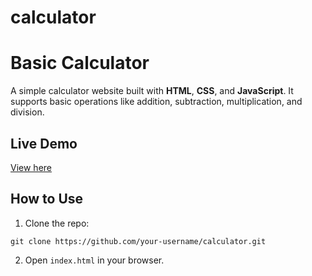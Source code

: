 # calculator

<!DOCTYPE html>
<html lang="en">
<body>
  <h1>Basic Calculator</h1>
  <p>A simple calculator website built with <strong>HTML</strong>, <strong>CSS</strong>, and <strong>JavaScript</strong>. 
     It supports basic operations like addition, subtraction, multiplication, and division.</p>

  <h2>Live Demo</h2>
  <p><a href="https://muazshaikhh.github.io/calculator/" target="https://muazshaikhh.github.io/calculator/">View here</a></p>

  <h2>How to Use</h2>
  <ol>
    <li>Clone the repo:</li>
  </ol>
  <pre><code>git clone https://github.com/your-username/calculator.git</code></pre>
  <ol start="2">
    <li>Open <code>index.html</code> in your browser.</li>
  </ol>
</body>
</html>
